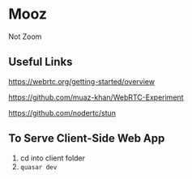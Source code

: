 # Mooz
Not Zoom

## Useful Links
https://webrtc.org/getting-started/overview

https://github.com/muaz-khan/WebRTC-Experiment

https://github.com/nodertc/stun


## To Serve Client-Side Web App

1) cd into client folder 
2) `quasar dev`